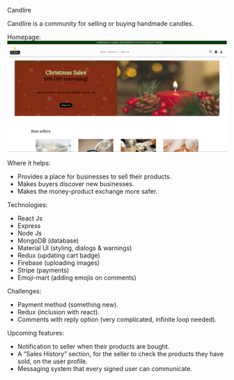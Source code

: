 Candlire

Candlire is a community for selling or buying handmade candles.

Homepage:
![Alt text](./frontend/src/homepage.PNG)

Where it helps:
- Provides a place for businesses to sell their products.
- Makes buyers discover new businesses.
- Makes the money-product exchange more safer.

Technologies:
- React Js
- Express
- Node Js
- MongoDB (database)
- Material UI (styling, dialogs & warnings)
- Redux (updating cart badge)
- Firebase (uploading images)
- Stripe (payments)
- Emoji-mart (adding emojis on comments)

Challenges:
- Payment method (something new).
- Redux (inclusion with react).
- Comments with reply option (very complicated, infinite loop needed).

Upcoming features:
- Notification to seller when their products are bought.
- A “Sales History” section, for the seller to check the products they have sold, on the user profile.
- Messaging system that every signed user can communicate.